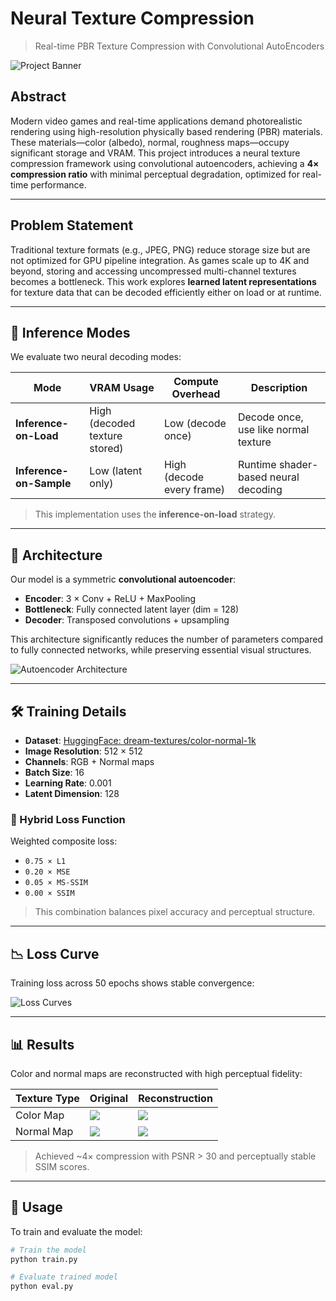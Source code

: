 # Neural Texture Compression

> Real-time PBR Texture Compression with Convolutional AutoEncoders

![Project Banner](./figures/results_preview.png)

## Abstract

Modern video games and real-time applications demand photorealistic rendering using high-resolution physically based rendering (PBR) materials. These materials—color (albedo), normal, roughness maps—occupy significant storage and VRAM. This project introduces a neural texture compression framework using convolutional autoencoders, achieving a **4× compression ratio** with minimal perceptual degradation, optimized for real-time performance.

---

## Problem Statement

Traditional texture formats (e.g., JPEG, PNG) reduce storage size but are not optimized for GPU pipeline integration. As games scale up to 4K and beyond, storing and accessing uncompressed multi-channel textures becomes a bottleneck. This work explores **learned latent representations** for texture data that can be decoded efficiently either on load or at runtime.

---

## 🧩 Inference Modes

We evaluate two neural decoding modes:

| Mode               | VRAM Usage     | Compute Overhead   | Description |
|--------------------|----------------|---------------------|-------------|
| **Inference-on-Load** | High (decoded texture stored) | Low (decode once) | Decode once, use like normal texture |
| **Inference-on-Sample** | Low (latent only) | High (decode every frame) | Runtime shader-based neural decoding |

> This implementation uses the **inference-on-load** strategy.

---

## 🧬 Architecture

Our model is a symmetric **convolutional autoencoder**:

- **Encoder**: 3 × Conv + ReLU + MaxPooling
- **Bottleneck**: Fully connected latent layer (dim = 128)
- **Decoder**: Transposed convolutions + upsampling

This architecture significantly reduces the number of parameters compared to fully connected networks, while preserving essential visual structures.

![Autoencoder Architecture](./figures/Encoder_new.png)

---

## 🛠️ Training Details

- **Dataset**: [HuggingFace: dream-textures/color-normal-1k](https://huggingface.co/datasets/dream-textures/textures-color-normal-1k)
- **Image Resolution**: 512 × 512
- **Channels**: RGB + Normal maps
- **Batch Size**: 16
- **Learning Rate**: 0.001
- **Latent Dimension**: 128

### 🧮 Hybrid Loss Function

Weighted composite loss:
- `0.75 × L1`
- `0.20 × MSE`
- `0.05 × MS-SSIM`
- `0.00 × SSIM`

> This combination balances pixel accuracy and perceptual structure.

---

## 📉 Loss Curve

Training loss across 50 epochs shows stable convergence:

![Loss Curves](./figures/loss_by_epoch.png)

---

## 📊 Results

Color and normal maps are reconstructed with high perceptual fidelity:

| Texture Type | Original | Reconstruction |
|--------------|----------|----------------|
| Color Map    | ![](./figures/sample_color_gt.png) | ![](./figures/sample_color_pred.png) |
| Normal Map   | ![](./figures/sample_normal_gt.png) | ![](./figures/sample_normal_pred.png) |

> Achieved ~4× compression with PSNR > 30 and perceptually stable SSIM scores.

---

## 🧪 Usage

To train and evaluate the model:

```bash
# Train the model
python train.py

# Evaluate trained model
python eval.py
